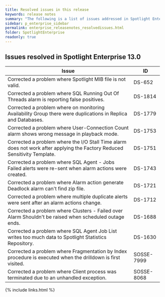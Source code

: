 ```yaml
---
title: Resolved issues in this release
keywords: release notes
summary: "The following is a list of issues addressed in Spotlight Enterprise 13.0"
sidebar: p_enterprise_sidebar
permalink: enterprise_releasenotes_resolvedissues.html
folder: SpotlightEnterprise
readonly: true
---
```




## Issues resolved in Spotlight Enterprise 13.0

Issue | ID
------|---
Corrected a problem where Spotlight MIB file is not valid. | DS-652
Corrected a problem where SQL Running Out Of Threads alarm is reporting false positives. | DS-1814
Corrected a problem where on monitoring Availability Group there were duplications in Replica and Databases. | DS-1779
Corrected a problem where User-Connection Count alarm shows wrong message in playback mode. | DS-1753
Corrected a problem where the I/O Stall Time alarm does not work after applying the Factory Reduced Sensitivity Template. | DS-1751 
Corrected a problem where SQL Agent - Jobs Failed alerts were re-sent when alarm actions were created. | DS-1743
Corrected a problem where Alarm action generate Deadlock alarm can't find zip file. | DS-1721
Corrected a problem where multiple duplicate alerts were sent after an alarm actions change. | DS-1712
Corrected a problem where Clusters - Failed over Alarm Shouldn't be raised when scheduled outage ends. | DS-1688
Corrected a problem where SQL Agent Job List writes too much data to Spotlight Statistics Repository. | DS-1630
Corrected a problem where Fragmentation by Index procedure is executed when the drilldown is first visited. | SOSSE-7999
Corrected a problem where Client process was terminated due to an unhandled exception. | SOSSE-8068


{% include links.html %}
